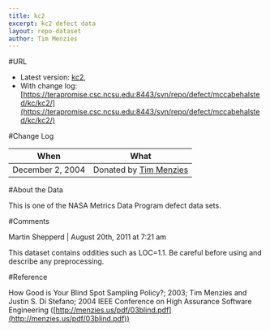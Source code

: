 ```yaml
---
title: kc2
excerpt: kc2 defect data
layout: repo-dataset
author: Tim Menzies
---
```



#URL

  * Latest version: [kc2](https://terapromise.csc.ncsu.edu:8443/svn/repo/defect/mccabehalsted/kc/kc2/kc2.arff),  
  * With change log:[https://terapromise.csc.ncsu.edu:8443/svn/repo/defect/mccabehalsted/kc/kc2/](https://terapromise.csc.ncsu.edu:8443/svn/repo/defect/mccabehalsted/kc/kc2/)

#Change Log

When | What---- | ----
   December 2, 2004 | Donated by [Tim Menzies](/repo/people/data-donors/promise3.html)

#About the Data

This is one of the NASA Metrics Data Program defect data sets.

#Comments

Martin Shepperd | August 20th, 2011 at 7:21 am

This dataset contains oddities such as LOC=1.1.
Be careful before using and describe any preprocessing.

#Reference

How Good is Your Blind  Spot Sampling Policy?; 2003; Tim Menzies and Justin S. Di Stefano; 2004 IEEE Conference on High Assurance Software Engineering ([http://menzies.us/pdf/03blind.pdf](http://menzies.us/pdf/03blind.pdf))
